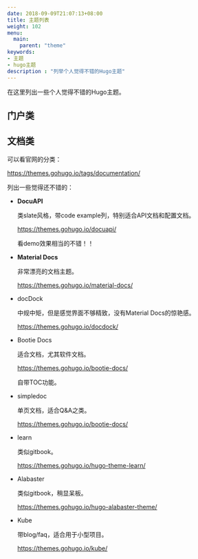 ```yaml
---
date: 2018-09-09T21:07:13+08:00
title: 主题列表
weight: 102
menu:
  main:
    parent: "theme"
keywords:
- 主题
- hugo主题
description : "列举个人觉得不错的Hugo主题"
---
```


在这里列出一些个人觉得不错的Hugo主题。

## 门户类



## 文档类

可以看官网的分类：

https://themes.gohugo.io/tags/documentation/

列出一些觉得还不错的：

- **DocuAPI**

	类slate风格，带code example列，特别适合API文档和配置文档。

	https://themes.gohugo.io/docuapi/

	看demo效果相当的不错！！

- **Material Docs**

	非常漂亮的文档主题。

    https://themes.gohugo.io/material-docs/

- docDock

	中规中矩，但是感觉界面不够精致，没有Material Docs的惊艳感。

    https://themes.gohugo.io/docdock/

- Bootie Docs

	适合文档，尤其软件文档。

	https://themes.gohugo.io/bootie-docs/

	自带TOC功能。

- simpledoc

	单页文档，适合Q&A之类。

	https://themes.gohugo.io/bootie-docs/

- learn

	类似gitbook。

	https://themes.gohugo.io/hugo-theme-learn/

- Alabaster

	类似gitbook，稍显呆板。

	https://themes.gohugo.io/hugo-alabaster-theme/

- Kube

	带blog/faq，适合用于小型项目。

	https://themes.gohugo.io/kube/
